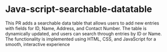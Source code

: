 # Java-script-searchable-datatable
This PR adds a searchable data table that allows users to add new entries with fields for ID, Name, Address, and Contact Number. The table is dynamically updated, and users can search through entries by ID or Name. The functionality is implemented using HTML, CSS, and JavaScript for a smooth, interactive experience
